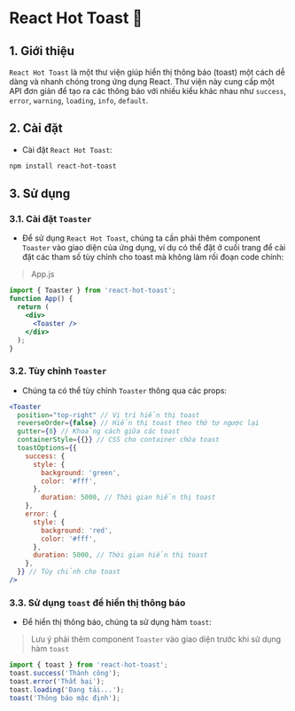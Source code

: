 # React Hot Toast 🍞 
## 1. Giới thiệu
`React Hot Toast` là một thư viện giúp hiển thị thông báo (toast) một cách dễ dàng và nhanh chóng trong ứng dụng React. Thư viện này cung cấp một API đơn giản để tạo ra các thông báo với nhiều kiểu khác nhau như `success`, `error`, `warning`, `loading`, `info`, `default`.

## 2. Cài đặt
- Cài đặt `React Hot Toast`:
```bash
npm install react-hot-toast
```

## 3. Sử dụng
### 3.1. Cài đặt `Toaster`
- Để sử dụng `React Hot Toast`, chúng ta cần phải thêm component `Toaster` vào giao diện của ứng dụng, ví dụ có thể đặt ở cuối trang để cài đặt các tham số tùy chỉnh cho toast mà không làm rối đoạn code chính:
>App.js
```jsx
import { Toaster } from 'react-hot-toast';
function App() {
  return (
    <div>
      <Toaster />
    </div>
  );
}
```

### 3.2. Tùy chỉnh `Toaster`
- Chúng ta có thể tùy chỉnh `Toaster` thông qua các props:
```jsx
<Toaster
  position="top-right" // Vị trí hiển thị toast
  reverseOrder={false} // Hiển thị toast theo thứ tự ngược lại
  gutter={8} // Khoảng cách giữa các toast
  containerStyle={{}} // CSS cho container chứa toast
  toastOptions={{
    success: {
      style: {
        background: 'green',
        color: '#fff',
      },
        duration: 5000, // Thời gian hiển thị toast
    },
    error: {
      style: {
        background: 'red',
        color: '#fff',
      },
      duration: 5000, // Thời gian hiển thị toast
    },
  }} // Tùy chỉnh cho toast
/>
```

### 3.3. Sử dụng `toast` để hiển thị thông báo
- Để hiển thị thông báo, chúng ta sử dụng hàm `toast`:
> Lưu ý phải thêm component `Toaster` vào giao diện trước khi sử dụng hàm `toast`
```jsx
import { toast } from 'react-hot-toast';
toast.success('Thành công');
toast.error('Thất bại');
toast.loading('Đang tải...');
toast('Thông báo mặc định');
```
